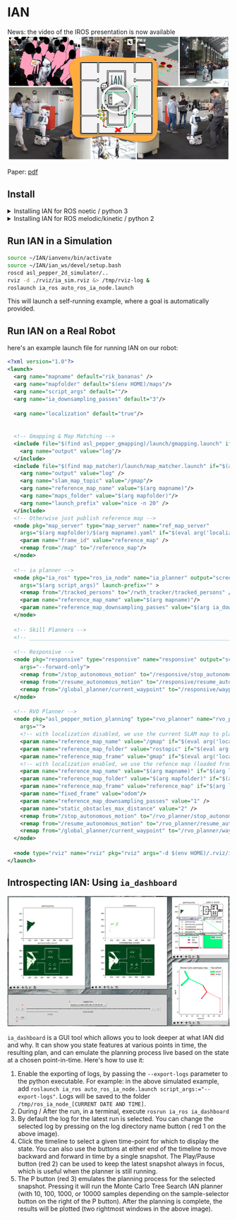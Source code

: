 # IAN

News: the video of the IROS presentation is now available
[![Ian illustration](media/ian_iros_thumbnail.png "IAN Illustration")](https://www.youtube.com/watch?v=qbzbXufX6V4)

Paper: [pdf](http://ras.papercept.net/images/temp/IROS/files/1703.pdf)
## Install

<details>
<summary>Installing IAN for ROS noetic / python 3</summary>

install [ROS](http://wiki.ros.org/melodic/Installation/Ubuntu)

```bash
set -e
# Makes sure basic dependencies are installed
sudo echo "I shouldn't copy-paste code I don't understand!"
sudo apt -y install git
sudo apt -y install python3-catkin-tools python3-wstool
sudo apt -y install python3-pip virtualenv
sudo apt -y install libssh2-1-dev
```

```bash
# Makes sure ROS is sourced
[ ! -z $ROS_DISTRO ] || source /opt/ros/noetic/setup.bash || source /opt/ros/melodic/setup.bash || source /opt/ros/kinetic/setup.bash
[ ! -z $ROS_DISTRO ] || { echo -e '\033[0;31mError: ROS is not sourced.\033[0m' &&
                          echo "to install ROS, visit: http://wiki.ros.org/melodic/Installation/Ubuntu" &&
                          sleep 3 && exit 1 ; }
# Install to a new ros workspace:
mkdir -p ~/IAN/ian_ws/src
cd ~/IAN/ian_ws
catkin config --merge-devel
catkin config --extend /opt/ros/$ROS_DISTRO
catkin config -DCMAKE_BUILD_TYPE=Release -DPYTHON_EXECUTABLE=/usr/bin/python3
cd src
git clone https://github.com/ethz-asl/interaction_actions_for_navigation.git --branch noetic
```

```bash
# apt-get Dependencies
# (Ensure dependencies listed in dependencies.rosinstall get cloned correctly)
sudo apt -y install autoconf build-essential libtool
#sudo apt -y install ros-$ROS_DISTRO-pepper-* ros-$ROS_DISTRO-naoqi-driver
sudo apt -y install ros-$ROS_DISTRO-joy
sudo apt -y install ros-$ROS_DISTRO-costmap-converter
sudo apt -y install ros-$ROS_DISTRO-move-base ros-$ROS_DISTRO-teb-local-planner
sudo apt -y install ros-$ROS_DISTRO-map-server
cd ~/IAN/ian_ws/src
wstool init
wstool merge interaction_actions_for_navigation/dependencies.rosinstall
wstool update
```

```bash
# Create and source a virtualenv
cd ~/IAN
virtualenv ianvenv --python=python3.6
source ~/IAN/ianvenv/bin/activate
pip install numpy matplotlib Cython rospkg pyyaml gym opencv-python
# (latest numba has build error on python 2)
pip install numba==0.44 llvmlite==0.30
```

```bash
# Python dependencies
source ~/IAN/ianvenv/bin/activate
pip install --extra-index-url https://rospypi.github.io/simple/ rospy rosbag tf tf2_ros nav_msgs std_srvs visualization_msgs
pip install pyIAN asl-pepper-2d-sim asl-pepper-responsive pyrangelibc-danieldugas pyrvo2-danieldugas pymap2d pylidar2d pyniel ros-frame-msgs
```

```bash
# Pedsim and subdependencies
cd ~/IAN/ian_ws/src
git clone https://github.com/srl-freiburg/pedsim_ros.git
cd pedsim_ros
git submodule update --init --recursive
cd ~/IAN/ian_ws/src
```

```bash
# Build
cd ~/IAN/ian_ws
catkin build pedsim_visualizer pedsim_simulator spencer_tracking_rviz_plugin
catkin build gmapping map_matcher
catkin build pylidar2d_ros responsive
catkin build asl_pepper_gmapping asl_pepper_2d_simulator asl_pepper_sensor_preprocessing asl_pepper_motion_planning
catkin build frame_msgs
catkin build ia_ros
```
</details>

<details>
<summary>Installing IAN for ROS melodic/kinetic / python 2</summary>

install [ROS](http://wiki.ros.org/melodic/Installation/Ubuntu)

```bash
set -e
# Makes sure basic dependencies are installed
sudo echo "I shouldn't copy-paste code I don't understand!"
sudo apt -y install git
sudo apt -y install python-catkin-tools python-wstool
sudo apt -y install python-pip virtualenv
sudo apt -y install libssh2-1-dev
```

```bash
# Makes sure ROS is sourced
[ ! -z $ROS_DISTRO ] || source /opt/ros/melodic/setup.bash || source /opt/ros/kinetic/setup.bash
[ ! -z $ROS_DISTRO ] || { echo -e '\033[0;31mError: ROS is not sourced.\033[0m' &&
                          echo "to install ROS, visit: http://wiki.ros.org/melodic/Installation/Ubuntu" &&
                          sleep 3 && exit 1 ; }
# Install to a new ros workspace:
mkdir -p ~/IAN/ian_ws/src
cd ~/IAN/ian_ws
catkin config --merge-devel
catkin config --extend /opt/ros/$ROS_DISTRO
catkin config -DCMAKE_BUILD_TYPE=Release
cd src
git clone https://github.com/ethz-asl/interaction_actions_for_navigation.git --branch python2
# manually add external deps which would otherwise be installed as part of asl_pepper
git clone https://github.com/danieldugas/asl_pepper_public.git
git clone https://github.com/danieldugas/frame_msgs_public.git
```

```bash
# apt-get Dependencies
# (Ensure dependencies listed in dependencies.rosinstall get cloned correctly)
sudo apt -y install autoconf build-essential libtool
sudo apt -y install ros-$ROS_DISTRO-pepper-* ros-$ROS_DISTRO-naoqi-driver
sudo apt -y install ros-$ROS_DISTRO-joy
sudo apt -y install ros-$ROS_DISTRO-costmap-converter
sudo apt -y install ros-$ROS_DISTRO-move-base ros-$ROS_DISTRO-teb-local-planner
sudo apt -y install ros-$ROS_DISTRO-map-server
cd ~/IAN/ian_ws/src
wstool init
wstool merge interaction_actions_for_navigation/dependencies.rosinstall
wstool update
```

```bash
# Create and source a virtualenv
cd ~/IAN
virtualenv ianvenv --system-site-packages --python=python2.7
source ~/IAN/ianvenv/bin/activate
pip install numpy matplotlib Cython rospkg pyyaml gym
# (latest numba has build error on python 2)
pip install numba==0.44 llvmlite==0.30
```

```bash
# Python dependencies
source ~/IAN/ianvenv/bin/activate
catkin build asl_pepper_2d_simulator
roscd asl_pepper_2d_simulator/python
pip install -e .
cd ~/IAN/ian_ws/src
{ python -c "import pyniel" && cd ~/Documents/pyniel && echo "Existing pyniel found." ; } || \
{ git clone https://github.com/danieldugas/pyniel.git && echo "Cloning pyniel." && cd pyniel ; }
pip install -e .
cd ~/IAN/ian_ws/src
git clone https://github.com/danieldugas/range_libc.git --branch comparisons
cd range_libc/pywrapper
python setup.py install
cd ~/IAN/ian_ws/src
git clone https://github.com/danieldugas/pymap2d.git
cd pymap2d
pip install .
cd ~/IAN/ian_ws/src
git clone https://github.com/danieldugas/pylidar2d.git
cd pylidar2d
pip install .
cd ~/IAN/ian_ws/src/interaction_actions_for_navigation/python/cIA
pip install .
cd ..
pip install -e .
cd ~/IAN/ian_ws/src
cd responsive/lib_dwa
pip install .
cd ../lib_clustering
pip install .
# External python dependencies
cd ~/IAN/ian_ws/src
git clone https://github.com/danieldugas/Python-RVO2.git
cd Python-RVO2
pip install .
```

```bash
# Pedsim and subdependencies
cd ~/IAN/ian_ws/src
git clone https://github.com/srl-freiburg/pedsim_ros.git
cd pedsim_ros
git submodule update --init --recursive
cd ~/IAN/ian_ws/src
```

```bash
# Build
cd ~/IAN/ian_ws
catkin build pedsim_visualizer pedsim_simulator spencer_tracking_rviz_plugin
catkin build gmapping map_matcher
catkin build pylidar2d_ros responsive
catkin build asl_pepper_gmapping asl_pepper_2d_simulator asl_pepper_sensor_preprocessing asl_pepper_motion_planning
catkin build frame_msgs
catkin build ia_ros
```

</details>


## Run IAN in a Simulation

```bash
source ~/IAN/ianvenv/bin/activate
source ~/IAN/ian_ws/devel/setup.bash
roscd asl_pepper_2d_simulator/..
rviz -d ./rviz/ia_sim.rviz &> /tmp/rviz-log &
roslaunch ia_ros auto_ros_ia_node.launch
```

This will launch a self-running example, where a goal is automatically provided.

## Run IAN on a Real Robot

here's an example launch file for running IAN on our robot:

```xml
<?xml version="1.0"?>
<launch>
  <arg name="mapname" default="rik_bananas" />
  <arg name="mapfolder" default="$(env HOME)/maps"/>
  <arg name="script_args" default=""/>
  <arg name="ia_downsampling_passes" default="3"/>

  <arg name="localization" default="true"/>


  <!-- Gmapping & Map Matching -->
  <include file="$(find asl_pepper_gmapping)/launch/gmapping.launch" if="$(arg localization)">
    <arg name="output" value="log"/>
  </include>
  <include file="$(find map_matcher)/launch/map_matcher.launch" if="$(arg localization)">
    <arg name="output" value="log" />
    <arg name="slam_map_topic" value="/gmap"/>
    <arg name="reference_map_name" value="$(arg mapname)"/>
    <arg name="maps_folder" value="$(arg mapfolder)"/>
    <arg name="launch_prefix" value="nice -n 20" />
  </include>
  <!-- Otherwise just publish reference map -->
  <node pkg="map_server" type="map_server" name="ref_map_server"
    args="$(arg mapfolder)/$(arg mapname).yaml" if="$(eval arg('localization') != true)">
    <param name="frame_id" value="reference_map" />
    <remap from="/map" to="/reference_map"/>
  </node>

  <!-- ia planner -->
  <node pkg="ia_ros" type="ros_ia_node" name="ia_planner" output="screen"
    args="$(arg script_args)" launch-prefix="" >
    <remap from="/tracked_persons" to="/rwth_tracker/tracked_persons" />
    <param name="reference_map_name" value="$(arg mapname)"/>
    <param name="reference_map_downsampling_passes" value="$(arg ia_downsampling_passes)"/>
  </node>

  <!-- Skill Planners -->
  <!-- _________________________________________________________________________________ -->

  <!-- Responsive -->
  <node pkg="responsive" type="responsive" name="responsive" output="screen"
    args="--forward-only">
    <remap from="/stop_autonomous_motion" to="/responsive/stop_autonomous_motion" />
    <remap from="/resume_autonomous_motion" to="/responsive/resume_autonomous_motion" />
    <remap from="/global_planner/current_waypoint" to="/responsive/waypoint" />
  </node>

  <!-- RVO Planner -->
  <node pkg="asl_pepper_motion_planning" type="rvo_planner" name="rvo_planner" output="screen"
    args="">
    <!-- with localization disabled, we use the current SLAM map to plan in -->
    <param name="reference_map_name" value="/gmap" if="$(eval arg('localization') != true)"/>
    <param name="reference_map_folder" value="rostopic" if="$(eval arg('localization') != true)"/>
    <param name="reference_map_frame" value="gmap" if="$(eval arg('localization') != true)"/>
    <!-- with localization enabled, we use the refence map (loaded from on disk) to plan in -->
    <param name="reference_map_name" value="$(arg mapname)" if="$(arg localization)" />
    <param name="reference_map_folder" value="$(arg mapfolder)" if="$(arg localization)" />
    <param name="reference_map_frame" value="reference_map" if="$(arg localization)" />
    <param name="fixed_frame" value="odom"/>
    <param name="reference_map_downsampling_passes" value="1" />
    <param name="static_obstacles_max_distance" value="2" />
    <remap from="/stop_autonomous_motion" to="/rvo_planner/stop_autonomous_motion" />
    <remap from="/resume_autonomous_motion" to="/rvo_planner/resume_autonomous_motion" />
    <remap from="/global_planner/current_waypoint" to="/rvo_planner/waypoint" />
  </node>

  <node type="rviz" name="rviz" pkg="rviz" args="-d $(env HOME)/.rviz/ia.rviz" output="log"/>
</launch>
```

## Introspecting IAN: Using `ia_dashboard`

![image of IAN dashboard](media/ia_dashboard.png "IAN Dashboard")

`ia_dashboard` is a GUI tool which allows you to look deeper at what IAN did and why.
It can show you state features at various points in time, the resulting plan, and can emulate the planning process live based on the state at a chosen point-in-time. Here's how to use it:

1. Enable the exporting of logs, by passing the `--export-logs` parameter to the python executable. For example: in the above simulated example, add `roslaunch ia_ros auto_ros_ia_node.launch script_args:="--export-logs"`. Logs will be saved to the folder `/tmp/ros_ia_node_[CURRENT DATE AND TIME]`.
2. During / After the run, in a terminal, execute `rosrun ia_ros ia_dashboard`
3. By default the log for the latest run is selected. You can change the selected log by pressing on the log directory name button ( red 1 on the above image).
4. Click the timeline to select a given time-point for which to display the state. You can also use the buttons at either end of the timeline to move  backward and forward in time by a single snapshot. The Play/Pause button (red 2) can be used to keep the latest snapshot always in focus, which is useful when the planner is still running.
5. The P button (red 3) emulates the planning process for the selected snapshot. Pressing it will run the Monte Carlo Tree Search IAN planner (with 10, 100, 1000, or 10000 samples depending on the sample-selector button on the right of the P button). After the planning is complete, the results will be plotted (two rightmost windows in the above image).
